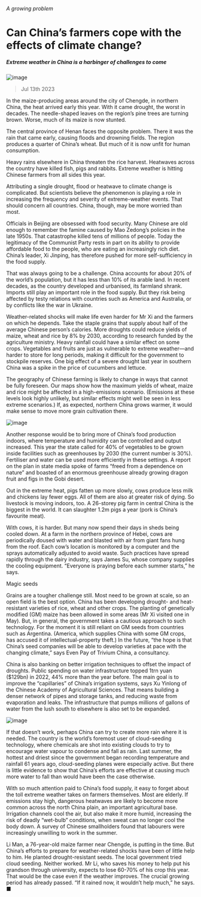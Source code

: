 ###### A growing problem
# Can China’s farmers cope with the effects of climate change? 
##### Extreme weather in China is a harbinger of challenges to come 
![image](images/20230715_CNP001.jpg) 
> Jul 13th 2023 
In the maize-producing areas around the city of Chengde, in northern China, the heat arrived early this year. With it came drought, the worst in decades. The needle-shaped leaves on the region’s pine trees are turning brown. Worse, much of its maize is now stunted.
The central province of Henan faces the opposite problem. There it was the rain that came early, causing floods and drowning fields. The region produces a quarter of China’s wheat. But much of it is now unfit for human consumption.
Heavy rains elsewhere in China threaten the rice harvest. Heatwaves across the country have killed fish, pigs and rabbits. Extreme weather is hitting Chinese farmers from all sides this year.
Attributing a single drought, flood or heatwave to climate change is complicated. But scientists believe the phenomenon is playing a role in increasing the frequency and severity of extreme-weather events. That should concern all countries. China, though, may be more worried than most.
Officials in Beijing are obsessed with food security. Many Chinese are old enough to remember the famine caused by Mao Zedong’s policies in the late 1950s. That catastrophe killed tens of millions of people. Today the legitimacy of the Communist Party rests in part on its ability to provide affordable food to the people, who are eating an increasingly rich diet. China’s leader, Xi Jinping, has therefore pushed for more self-sufficiency in the food supply. 
That was always going to be a challenge. China accounts for about 20% of the world’s population, but it has less than 10% of its arable land. In recent decades, as the country developed and urbanised, its farmland shrank. Imports still play an important role in the food supply. But they risk being affected by testy relations with countries such as America and Australia, or by conflicts like the war in Ukraine.
Weather-related shocks will make life even harder for Mr Xi and the farmers on which he depends. Take the staple grains that supply about half of the average Chinese person’s calories. More droughts could reduce yields of maize, wheat and rice by 8% by 2030, according to research funded by the agriculture ministry. Heavy rainfall could have a similar effect on some crops. Vegetables and fruits are just as vulnerable to extreme weather—and harder to store for long periods, making it difficult for the government to stockpile reserves. One big effect of a severe drought last year in southern China was a spike in the price of cucumbers and lettuce.
The geography of Chinese farming is likely to change in ways that cannot be fully foreseen. Our maps show how the maximum yields of wheat, maize and rice might be affected in a high-emissions scenario. (Emissions at these levels look highly unlikely, but similar effects might well be seen in less extreme scenarios.) If, as expected, northern China grows warmer, it would make sense to move more grain cultivation there. 
![image](images/20230715_CNM975.png) 

Another response would be to bring more of China’s food production indoors, where temperature and humidity can be controlled and output increased. This year the state called for 40% of vegetables to be grown inside facilities such as greenhouses by 2030 (the current number is 30%). Fertiliser and water can be used more efficiently in these settings. A report on the plan in state media spoke of farms “freed from a dependence on nature” and boasted of an enormous greenhouse already growing dragon fruit and figs in the Gobi desert. 
Out in the extreme heat, pigs fatten up more slowly, cows produce less milk and chickens lay fewer eggs. All of them are also at greater risk of dying. So livestock is moving indoors, too. A 26-storey pig farm in central China is the biggest in the world. It can slaughter 1.2m pigs a year (pork is China’s favourite meat). 
With cows, it is harder. But many now spend their days in sheds being cooled down. At a farm in the northern province of Hebei, cows are periodically doused with water and blasted with air from giant fans hung from the roof. Each cow’s location is monitored by a computer and the sprays automatically adjusted to avoid waste. Such practices have spread rapidly through the dairy industry, says James Su, whose company supplies the cooling equipment. “Everyone is praying before each summer starts,” he says. 
Magic seeds
Grains are a tougher challenge still. Most need to be grown at scale, so an open field is the best option. China has been developing drought- and heat-resistant varieties of rice, wheat and other crops. The planting of genetically modified (GM) maize has been allowed in some areas (Mr Xi visited one in May). But, in general, the government takes a cautious approach to such technology. For the moment it is still reliant on GM seeds from countries such as Argentina. (America, which supplies China with some GM crops, has accused it of intellectual-property theft.) In the future, “the hope is that China’s seed companies will be able to develop varieties at pace with the changing climate,” says Even Pay of Trivium China, a consultancy.
China is also banking on better irrigation techniques to offset the impact of droughts. Public spending on water infrastructure topped 1trn yuan ($129bn) in 2022, 44% more than the year before. The main goal is to improve the “capillaries” of China’s irrigation systems, says Xu Yinlong of the Chinese Academy of Agricultural Sciences. That means building a denser network of pipes and storage tanks, and reducing waste from evaporation and leaks. The infrastructure that pumps millions of gallons of water from the lush south to elsewhere is also set to be expanded. 
![image](images/20230715_CNP003.jpg) 

If that doesn’t work, perhaps China can try to create more rain where it is needed. The country is the world’s foremost user of cloud-seeding technology, where chemicals are shot into existing clouds to try to encourage water vapour to condense and fall as rain. Last summer, the hottest and driest since the government began recording temperature and rainfall 61 years ago, cloud-seeding planes were especially active. But there is little evidence to show that China’s efforts are effective at causing much more water to fall than would have been the case otherwise. 
With so much attention paid to China’s food supply, it easy to forget about the toll extreme weather takes on farmers themselves. Most are elderly. If emissions stay high, dangerous heatwaves are likely to become more common across the north China plain, an important agricultural base. Irrigation channels cool the air, but also make it more humid, increasing the risk of deadly “wet-bulb” conditions, when sweat can no longer cool the body down. A survey of Chinese smallholders found that labourers were increasingly unwilling to work in the summer. 
Li Man, a 76-year-old maize farmer near Chengde, is putting in the time. But China’s efforts to prepare for weather-related shocks have been of little help to him. He planted drought-resistant seeds. The local government tried cloud seeding. Neither worked. Mr Li, who saves his money to help put his grandson through university, expects to lose 60-70% of his crop this year. That would be the case even if the weather improves. The crucial growing period has already passed. “If it rained now, it wouldn’t help much,” he says. ■


